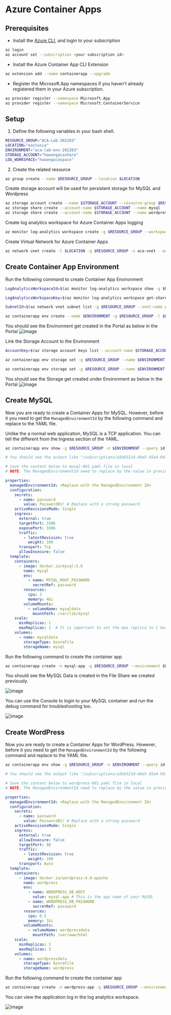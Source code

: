 # Azure Container Apps 

## Prerequisites
- Install the [Azure CLI](https://learn.microsoft.com/en-us/cli/azure/install-azure-cli), and login to your subscription
```bash
az login
az account set --subscription <your subscription id> 
```
- Install the Azure Container App CLI Extension
```bash
az extension add --name containerapp --upgrade
```
- Register the Microsoft.App namespaces if you haven't already registered them in your Azure subscription.
```bash
az provider register --namespace Microsoft.App
az provider register --namespace Microsoft.ContainerService
```

## Setup

1.	Define the following variables in your bash shell.
```bash
RESOURCE_GROUP="ACA-Lab-202203"
LOCATION="eastasia"
ENVIRONMENT="aca-lab-env-202203"
STORAGE_ACCOUNT="howangacashare"
LOG_WORKSPACE="howangacaspace"
```
2.	Create the related resource
```bash
az group create --name $RESOURCE_GROUP --location $LOCATION
```

Create storage account will be used for persistent storage for MySQL and Wordpress
```bash
az storage account create --name $STORAGE_ACCOUNT --resource-group $RESOURCE_GROUP --location $LOCATION --sku Standard_LRS
az storage share create --account-name $STORAGE_ACCOUNT --name mysql
az storage share create --account-name $STORAGE_ACCOUNT --name wordpress
```

Create log analytics workspace for Azure Container Apps logging
```bash
az monitor log-analytics workspace create -g $RESOURCE_GROUP --workspace-name $LOG_WORKSPACE
```

Create Virtual Network for Azure Container Apps
```bash
az network vnet create -l $LOCATION -g $RESOURCE_GROUP -n aca-vnet --address-prefix 10.240.0.0/16 --subnet-name "default" --subnet-prefix 10.240.0.0/16
```

## Create Container App Environment

Run the following command to create Container App Environment
```bash
LogAnalyticsWorkspaceId=$(az monitor log-analytics workspace show -g $RESOURCE_GROUP --workspace-name $LOG_WORKSPACE --query customerId --output tsv) # This will be use in other steps

LogAnalyticsWorkspaceKey=$(az monitor log-analytics workspace get-shared-keys -g $RESOURCE_GROUP --workspace-name $LOG_WORKSPACE --query primarySharedKey --output tsv) # This will be use in other steps

SubnetId=$(az network vnet subnet list -g $RESOURCE_GROUP --vnet-name aca-vnet --query "[0].id" --output tsv) # This will be use in other steps

az containerapp env create --name $ENVIRONMENT -g $RESOURCE_GROUP -l $LOCATION --logs-workspace-id $LogAnalyticsWorkspaceId --logs-workspace-key $LogAnalyticsWorkspaceKey --infrastructure-subnet-resource-id $SubnetId
```

You should see the Environment get created in the Portal as below in the Portal
![image](img-env-001.png)

Link the Storage Account to the Environment
```bash
AccountKey=$(az storage account keys list --account-name $STORAGE_ACCOUNT --query [0].value --output tsv)

az containerapp env storage set -g $RESOURCE_GROUP --name $ENVIRONMENT --storage-name mysql --access-mode ReadWrite --account-name $STORAGE_ACCOUNT --azure-file-account-key $AccountKey --azure-file-share-name mysql

az containerapp env storage set -g $RESOURCE_GROUP --name $ENVIRONMENT --storage-name wordpress --access-mode ReadWrite --account-name $STORAGE_ACCOUNT --azure-file-account-key $AccountKey --azure-file-share-name wordpress
```

You should see the Storage get created under Environment as below in the Portal 
![image](img-storage-001.png)


## Create MySQL

Now you are ready to create a Container Apps for MySQL. However, before it you need to get the `ManagedEnvironmentId` by the following command and replace to the YAML file.

Unlike the a normal web application, MySQL is a TCP application. You can tell the different from the Ingress section of the YAML.

```bash
az containerapp env show -g $RESOURCE_GROUP -n $ENVIRONMENT --query id

# You should see the output like "/subscriptions/a5b6321d-49a5-45a4-9432-7f3a21514bf7/resourceGroups/ACA-Lab-202203/providers/Microsoft.App/managedEnvironments/aca-lab-env-202203"
```

```yaml
# Save the content below to mysql-001.yaml file in local
# NOTE: The ManagedEnvironmentId need to replace by the value in previous step.

properties:
  managedEnvironmentId: <Replace with the ManagedEnvironment ID>
  configuration:
    secrets:
      - name: password
        value: Password01! # Replace with a strong password
    activeRevisionsMode: Single
    ingress:
      external: true
      targetPort: 3306
      exposePort: 3306
      traffic:
        - latestRevision: true
          weight: 100
      transport: Tcp
      allowInsecure: false
  template:
    containers:
      - image: docker.io/mysql:5.6
        name: mysql
        env:
          - name: MYSQL_ROOT_PASSWORD
            secretRef: password
        resources:
          cpu: 2
          memory: 4Gi
        volumeMounts:
          - volumeName: mysqldata
            mountPath: /var/lib/mysql
    scale:
      minReplicas: 1
      maxReplicas: 1  # It is important to set the max replica to 1 here.
    volumes:
      - name: mysqldata
        storageType: AzureFile
        storageName: mysql
```

Run the following command to create the container app

```bash
az containerapp create -n mysql-app -g $RESOURCE_GROUP --environment $ENVIRONMENT --yaml mysql-001.yaml
```

You should see the MySQL Data is created in the File Share we created previously.

![image](img-storage-002.png)

You can use the Console to login to your MySQL container and run the debug command for troubleshooting too.

![image](img-mysql-001.png)

## Create WordPress

Now you are ready to create a Container Apps for WordPress. However, before it you need to get the `ManagedEnvironmentId` by the following command and replace to the YAML file.

```bash
az containerapp env show -g $RESOURCE_GROUP -n $ENVIRONMENT --query id

# You should see the output like "/subscriptions/a5b6321d-49a5-45a4-9432-7f3a21514bf7/resourceGroups/ACA-Lab-202203/providers/Microsoft.App/managedEnvironments/aca-lab-env-202203"
```


```yaml
# Save the content below to wordpress-001.yaml file in local
# NOTE: The ManagedEnvironmentId need to replace by the value in previous step.

properties:
  managedEnvironmentId: <Replace with the ManagedEnvironment ID>
  configuration:
    secrets:
      - name: password
        value: Password01! # Replace with a strong password  
    activeRevisionsMode: Single
    ingress:
      external: true
      allowInsecure: false
      targetPort: 80
      traffic:
        - latestRevision: true
          weight: 100
      transport: Auto
  template:
    containers:
      - image: docker.io/wordpress:4.8-apache
        name: wordpress
        env:
          - name: WORDPRESS_DB_HOST
            value: mysql-app # This is the app name of your MySQL
          - name: WORDPRESS_DB_PASSWORD
            secretRef: password
        resources:
          cpu: 0.5
          memory: 1Gi
        volumeMounts:
          - volumeName: wordpressdata
            mountPath: /var/www/html
    scale:
      minReplicas: 1
      maxReplicas: 3
    volumes:
      - name: wordpressdata
        storageType: AzureFile
        storageName: wordpress   
```

Run the following command to create the container app

```bash
az containerapp create -n wordpress-app -g $RESOURCE_GROUP --environment $ENVIRONMENT --yaml wordpress-001.yaml
```

You can view the application log in the log analytics workspace.

![image](img-wordpress-001.png)
